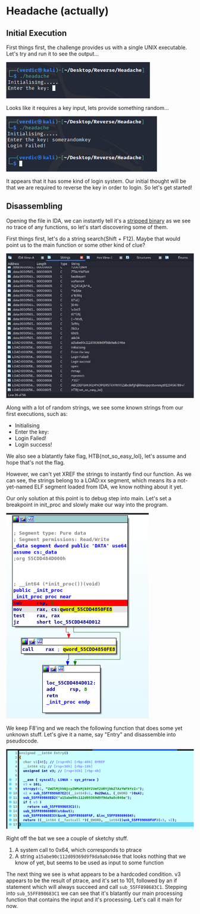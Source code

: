 # Headache (actually)

## Initial Execution

First things first, the challenge provides us with a single UNIX executable. Let's try and run it to see the output...

![Initial run](img/run1.png)

Looks like it requires a key input, lets provide something random...

![Second run](img/run2.png)

It appears that it has some kind of login system. Our initial thought will be that we are required to reverse the key in order to login. So let's get started!

## Disassembling

Opening the file in IDA, we can instantly tell it's a [stripped binary](https://en.wikipedia.org/wiki/Stripped_binary) as we see no trace of any functions, so let's start discovering some of them.

First things first, let's do a string search(Shift + F12). Maybe that would point us to the main function or some other kind of clue?

![Strings](img/strings.png)

Along with a lot of random strings, we see some known strings from our first executions, such as:

* Initialising
* Enter the key:
* Login Failed!
* Login success!

We also see a blatantly fake flag, HTB{not_so_easy_lol}, let's assume and hope that's not the flag.

However, we can't yet XREF the strings to instantly find our function. As we can see, the strings belong to a LOAD:xx segment, which means its a not-yet-named ELF segment loaded from IDA, we know nothing about it yet.

Our only solution at this point is to debug step into main. Let's set a breakpoint in init_proc and slowly make our way into the program.

![Init proc](img/initprocbp.png)

We keep F8'ing and we reach the following function that does some yet unknown stuff. Let's give it a name, say "Entry" and disassemble into pseudocode.

![Init proc](img/entry.png)

Right off the bat we see a couple of sketchy stuff.

1. A system call to 0x64, which corresponds to ptrace
2. A string ```a15abe90c112d09369d9f9da9a8c046e``` that looks nothing that we know of yet, but seems to be used as input to some function

The next thing we see is what appears to be a hardcoded condition. v3 appears to be the result of ptrace, and it's set to 101, followed by an if statement which will always succeed and call ```sub_55FF898683C1```. Stepping into ```sub_55FF898683C1``` we can see that it's blatantly our main processing function that contains the input and it's processing. Let's call it main for now.
